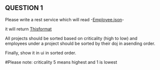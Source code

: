 ## QUESTION 1

Please write a rest service which will read 
  -[Employee.json](https://github.com/interview1/Interview/blob/master/Employee.json)-
  
it will return [Thisformat](https://github.com/interview1/Interview/blob/master/ExpectedOP.json)
  
All projects should be sorted based on criticality (high to low) and employees under a project should be sorted by their doj in 
  asending order.

 

Finally, show it in ui in sorted order.

#Please note: criticality 5 means highest and 1 is lowest
